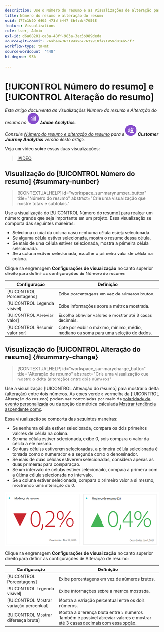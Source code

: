 ```yaml
---
description: Use o Número do resumo e as Visualizações de alteração para exibir pontos de dados importantes em um projeto.
title: Número do resumo e alteração do resumo
uuid: 177c1b89-6d98-473d-8447-6b4cdc479565
feature: Visualizations
role: User, Admin
exl-id: d6a08201-ca3a-48ff-983a-3ec6b989deda
source-git-commit: 76abe4e363184a9577622818fe21859d016a5cf7
workflow-type: tm+mt
source-wordcount: '448'
ht-degree: 93%

---
```


# [!UICONTROL Número do resumo] e [!UICONTROL Alteração do resumo]

_Este artigo documenta as visualizações Número do resumo e Alteração do resumo no_ ![AdobeAnalytics](/help/assets/icons/AdobeAnalytics.svg) _**Adobe Analytics**._<br/>_Consulte [Número do resumo e alteração do resumo](https://experienceleague.adobe.com/en/docs/analytics-platform/using/cja-workspace/visualizations/summary-number-change) para a_ ![CustomerJourneyAnalytics](/help/assets/icons/CustomerJourneyAnalytics.svg) _**Customer Journey Analytics** versão deste artigo._

Veja um vídeo sobre essas duas visualizações:

>[!VIDEO](https://video.tv.adobe.com/v/335564/?quality=12)

## Visualização do [!UICONTROL Número do resumo] {#summary-number}

<!-- markdownlint-disable MD034 -->

>[!CONTEXTUALHELP]
>id="workspace_summarynumber_button"
>title="Número do resumo"
>abstract="Crie uma visualização que mostre totais e subtotais."

<!-- markdownlint-enable MD034 -->

Use a visualização do [!UICONTROL Número do resumo] para realçar um número grande que seja importante em um projeto. Essa visualização se comporta das seguintes maneiras:

* Seleciona o total da coluna caso nenhuma célula esteja selecionada.
* Se alguma célula estiver selecionada, mostra o resumo dessa célula.
* Se mais de uma célula estiver selecionada, mostra a primeira célula selecionada.
* Se a coluna estiver selecionada, escolhe o primeiro valor de célula na coluna.

Clique na engrenagem **Configurações de visualização** no canto superior direito para definir as configurações de Número do resumo:

| Configuração | Definição |
|--- |--- |
| [!UICONTROL Porcentagens] | Exibe porcentagens em vez de números brutos. |
| [!UICONTROL Legenda visível] | Exibe informações sobre a métrica mostrada. |
| [!UICONTROL Abreviar valor] | Escolha abreviar valores e mostrar até 3 casas decimais. |
| [!UICONTROL Resumir valor por] | Opte por exibir o máximo, mínimo, médio, mediano ou soma para uma seleção de dados. |

## Visualização do [!UICONTROL Alteração do resumo] {#summary-change}

<!-- markdownlint-disable MD034 -->

>[!CONTEXTUALHELP]
>id="workspace_summarychange_button"
>title="Alteração de resumo"
>abstract="Crie uma visualização que mostre o delta (alteração) entre dois números"

<!-- markdownlint-enable MD034 -->

Use a visualização [!UICONTROL Alteração do resumo] para mostrar o delta (alteração) entre dois números. As cores verde e vermelha da [!UICONTROL Alteração do resumo] podem ser controladas por meio da [polaridade de evento personalizada](/help/admin/admin/c-manage-report-suites/c-edit-report-suites/conversion-var-admin/c-success-events/success-event.md) ou da opção de métrica calculada [Mostrar tendência ascendente como](https://experienceleague.adobe.com/docs/analytics/components/calculated-metrics/calcmetric-workflow/cm-build-metrics.html?lang=pt-BR).

Essa visualização se comporta das seguintes maneiras:

* Se nenhuma célula estiver selecionada, compara os dois primeiros valores de célula na coluna.
* Se uma célula estiver selecionada, exibe 0, pois compara o valor da célula a ele mesmo.
* Se duas células estiverem selecionadas, a primeira célula selecionada é tomada como o numerador e a segunda como o denominador.
* Se mais de duas células estiverem selecionadas, considera apenas as duas primeiras para comparação.
* Se um intervalo de células estiver selecionado, compara a primeira com a última célula selecionada no intervalo.
* Se a coluna estiver selecionada, compara o primeiro valor a si mesmo, mostrando uma alteração de 0.


![](assets/summary-change.png)


Clique na engrenagem **Configurações de visualização** no canto superior direito para definir as configurações de Alteração de resumo:

| Configuração | Definição |
| --- | --- |
| [!UICONTROL Porcentagens] | Exibe porcentagens em vez de números brutos. |
| [!UICONTROL Legenda visível] | Exibe informações sobre a métrica mostrada. |
| [!UICONTROL Mostrar variação percentual] | Mostra a variação percentual entre os dois números. |
| [!UICONTROL Mostrar diferença bruta] | Mostra a diferença bruta entre 2 números. Também é possível abreviar valores e mostrar até 3 casas decimais com essa opção. |
